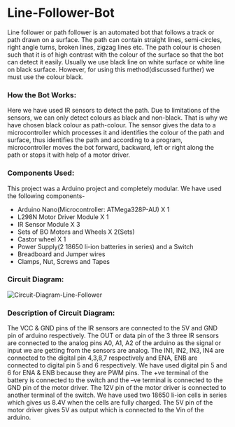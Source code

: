 # Line-Follower-Bot
Line follower or path follower is an automated bot that follows a track or path drawn on a surface. The path can contain straight lines, semi-circles, right angle turns, broken lines, zigzag lines etc. The path colour is chosen such that it is of high contrast with the colour of the surface so that the bot can detect it easily. Usually we use black line on white surface or white line on black surface. However, for using this method(discussed further) we must use the colour black.

### How the Bot Works:
Here we have used IR sensors to detect the path. Due to limitations of the sensors, we can only detect colours as black and non-black. That is why we have chosen black colour as path-colour. The sensor gives the data to a microcontroller which processes it and identifies the colour of the path and surface, thus identifies the path and according to a program, microcontroller moves the bot forward, backward, left or right along the path or stops it with help of a motor driver. 

### Components Used:
This project was a Arduino project and completely modular. We have used the following components- 
*	Arduino Nano(Microcontroller: ATMega328P-AU) X 1
*	L298N Motor Driver Module X 1
*	IR Sensor Module X 3
*	Sets of BO Motors and Wheels X 2(Sets)
*	Castor wheel X 1
*	Power Supply(2 18650 li-ion batteries in series) and a Switch
*	Breadboard and Jumper wires
*	Clamps, Nut, Screws and Tapes
### Circuit Diagram:
![Circuit-Diagram-Line-Follower](https://user-images.githubusercontent.com/71866529/96773096-acb50780-1401-11eb-9f47-f37b077aed42.jpg)

### Description of Circuit Diagram:
The VCC & GND pins of the IR sensors are connected to the 5V and GND pin of arduino respectively. The OUT or data pin of the 3 three IR sensors are connected to the analog pins A0, A1, A2 of the arduino as the signal or input we are getting from the sensors are analog. The IN1, IN2, IN3, IN4 are connected to the digital pin 4,3,8,7 respectively and ENA, ENB are connected to digital pin 5 and 6 respectively. We have used digital pin 5 and 6 for ENA & ENB because they are PWM pins. The +ve terminal of the battery is connected to the switch and the –ve terminal is connected to the GND pin of the motor driver. The 12V pin of the motor driver is connected to another terminal of the switch. We have used two 18650 li-ion cells in series which gives us 8.4V when the cells are fully charged. The 5V pin of the motor driver gives 5V as output which is connected to the Vin of the arduino. 
